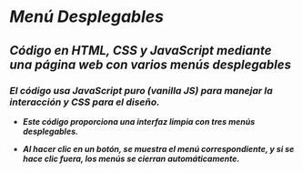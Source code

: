 # **_Menú Desplegables_**

## **_Código en HTML, CSS y JavaScript mediante una página web con varios menús desplegables_**

### **_El código usa JavaScript puro (vanilla JS) para manejar la interacción y CSS para el diseño._**

- **_Este código proporciona una interfaz limpia con tres menús desplegables._**
  
- **_Al hacer clic en un botón, se muestra el menú correspondiente, y si se hace clic fuera, los menús se cierran automáticamente._**
